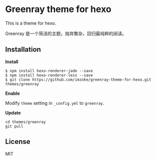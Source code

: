 # Greenray theme for hexo

This is a theme for hexo.

Greenray 是一个简洁的主题，抛弃繁杂，回归最纯粹的阅读。

## Installation

**Install**

```
$ npm install hexo-renderer-jade --save
$ npm install hexo-renderer-less --save
$ git clone https://github.com/imzoke/greenray-theme-for-hexo.git themes/greenray
```

**Enable**

Modify `theme` setting in `_config.yml` to `greenray`.

**Update**

```
cd themes/greenray
git pull
```
## License
MIT
